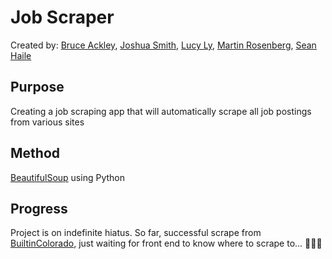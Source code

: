 # Job Scraper
Created by: [Bruce Ackley](https://github.com/code-ack), [Joshua Smith](https://github.com/maker-jws), [Lucy Ly](https://github.com/LuLu-89), [Martin Rosenberg](https://github.com/MartinRosenberg), [Sean Haile](https://github.com/seanhailecodes)

## Purpose
Creating a job scraping app that will automatically scrape all job postings from various sites

## Method
[BeautifulSoup](https://pypi.org/project/beautifulsoup4/) using Python

## Progress
Project is on indefinite hiatus. So far, successful scrape from [BuiltinColorado](https://www.builtincolorado.com/jobs), just waiting for front end to know where to scrape to... 🤷🏻‍♀️
